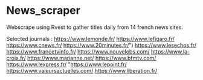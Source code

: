 # News_scraper
Webscrape using Rvest to gather titles daily from 14 french news sites.


Selected journals :
https://www.lemonde.fr/
https://www.lefigaro.fr/
https://www.cnews.fr/
https://www.20minutes.fr/")
https://www.lesechos.fr/
https://www.francetvinfo.fr/
https://www.nouvelobs.com/
https://www.la-croix.fr/
https://www.marianne.net/
https://www.bfmtv.com/
https://www.lexpress.fr/
"https://www.lepoint.fr/
https://www.valeursactuelles.com/
https://www.liberation.fr/
